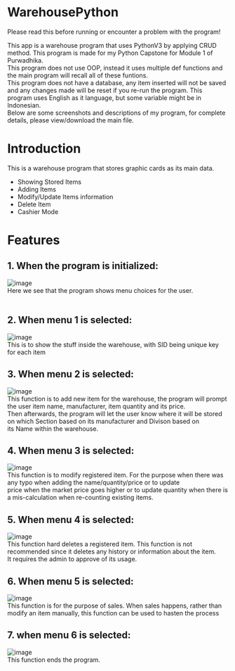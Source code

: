 # WarehousePython
Please read this before running or encounter a problem with the program!

This app is a warehouse program that uses PythonV3 by applying CRUD method. This program is made for my Python Capstone for Module 1 of Purwadhika. <br />
This program does not use OOP, instead it uses multiple def functions and the main program will recall all of these funtions. <br /> 
This program does not have a database, any item inserted will not be saved and any changes made will be reset if you re-run the program.
This program uses English as it language, but some variable might be in Indonesian.
<br />
Below are some screenshots and descriptions of my program, for complete details, please view/download the main file.
# Introduction
This is a warehouse program that stores graphic cards as its main data.
* Showing Stored Items
* Adding Items
* Modify/Update Items information
* Delete Item
* Cashier Mode

# Features
## 1. When the program is initialized:
![image](https://github.com/nneguita/WarehousePython/assets/142083724/3a41ef30-aa72-4e6e-89d8-9ee5d305ca97) <br />
Here we see that the program shows menu choices for the user. <br />
<br />
## 2. When menu 1 is selected:
![image](https://github.com/nneguita/WarehousePython/assets/142083724/f9893134-c796-41da-af46-0b4f8c5b62ca) <br />
This is to show the stuff inside the warehouse, with SID being unique key for each item
<br />
## 3. When menu 2 is selected:
![image](https://github.com/nneguita/WarehousePython/assets/142083724/31d97f61-0f1a-4bf5-93e8-e76660057cee) <br />
This function is to add new item for the warehouse, the program will prompt the user item name, manufacturer, item quantity and its price. <br />
Then afterwards, the program will let the user know where it will be stored on which Section based on its manufacturer and Divison based on <br />
its Name within the warehouse.
<br />
## 4. When menu 3 is selected:
![image](https://github.com/nneguita/WarehousePython/assets/142083724/fab30a6d-95f0-456a-bc17-ec65059540c9) <br />
This function is to modify registered item. For the purpose when there was any typo when adding the name/quantity/price or to update <br />
price when the market price goes higher or to update quantity when there is a mis-calculation when re-counting existing items.
<br />
## 5. When menu 4 is selected:
![image](https://github.com/nneguita/WarehousePython/assets/142083724/feedeebf-e8ce-4500-8337-fcdd598dc89c) <br />
This function hard deletes a registered item. This function is not recommended since it deletes any history or information about the item. <br />
It requires the admin to approve of its usage.
<br />
## 6. When menu 5 is selected:
![image](https://github.com/nneguita/WarehousePython/assets/142083724/36f388e6-bdfd-494e-a07f-dd14da1a967f) <br />
This function is for the purpose of sales. When sales happens, rather than modify an item manually, this function can be used to hasten the process <br />
## 7. when menu 6 is selected:
![image](https://github.com/nneguita/WarehousePython/assets/142083724/b8e738b2-6c27-4107-8e69-34dc20c0896a) <br />
This function ends the program.



